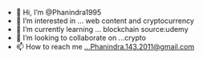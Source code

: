 - 👋 Hi, I’m @Phanindra1995
- 👀 I’m interested in ... web content and cryptocurrency
- 🌱 I’m currently learning ... blockchain source:udemy
- 💞️ I’m looking to collaborate on ...crypto
- 📫 How to reach me ...Phanindra.143.2011@gmail.com

<!---
Phanindra1995/Phanindra1995 is a ✨ special ✨ repository because its `README.md` (this file) appears on your GitHub profile.
You can click the Preview link to take a look at your changes.
--->
